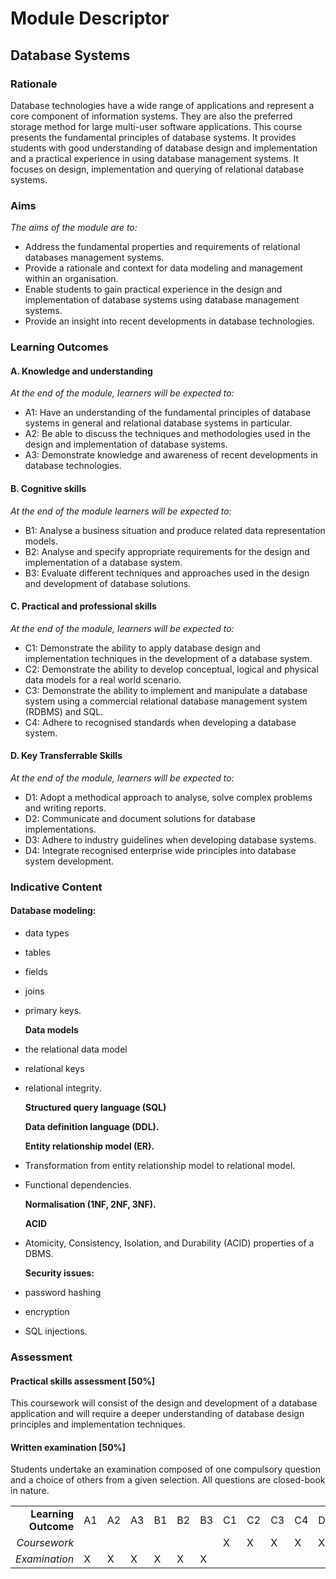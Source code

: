 # Module Descriptor

## Database Systems

### Rationale

Database technologies have a wide range of applications and represent a core component of information systems. They are also the preferred storage method for large multi-user software applications. This course presents the fundamental principles of database systems. It provides students with good understanding of database design and implementation and a practical experience in using database management systems. It focuses on design, implementation and querying of relational database systems.

### Aims

_The aims of the module are to:_

* Address the fundamental properties and requirements of relational databases management systems.
* Provide a rationale and context for data modeling and management within an organisation.
* Enable students to gain practical experience in the design and implementation of database systems using database management systems.
* Provide an insight into recent developments in database technologies.

### Learning Outcomes

#### A. Knowledge and understanding

_At the end of the module, learners will be expected to:_

* A1: Have an understanding of the fundamental principles of database systems in general and relational database systems in particular.
* A2: Be able to discuss the techniques and methodologies used in the design and implementation of database systems.
* A3: Demonstrate knowledge and awareness of recent developments in database technologies.

#### B. Cognitive skills

_At the end of the module learners will be expected to:_

* B1: Analyse a business situation and produce related data representation models.
* B2: Analyse and specify appropriate requirements for the design and implementation of a database system.
* B3: Evaluate different techniques and approaches used in the design and development of database solutions.

#### C. Practical and professional skills

_At the end of the module, learners will be expected to:_

* C1: Demonstrate the ability to apply database design and implementation techniques in the development of a database system.
* C2: Demonstrate the ability to develop conceptual, logical and physical data models for a real world scenario. 
* C3: Demonstrate the ability to implement and manipulate a database system using a commercial relational database management system \(RDBMS\) and SQL.
* C4: Adhere to recognised standards when developing a database system.

#### D. Key Transferrable Skills

_At the end of the module, learners will be expected to:_

* D1: Adopt a methodical approach to analyse, solve complex problems and writing reports.
* D2: Communicate and document solutions for database implementations.
* D3: Adhere to industry guidelines when developing database systems.
* D4: Integrate recognised enterprise wide principles into database system development.

### Indicative Content

#### Database modeling:

* data types 
* tables 
* fields 
* joins 
* primary keys.

  **Data models**

* the relational data model
* relational keys
* relational integrity.

  **Structured query language \(SQL\)**

  **Data definition language \(DDL\).**

  **Entity relationship model \(ER\).**

* Transformation from entity relationship model to relational model.
* Functional dependencies.

  **Normalisation \(1NF, 2NF, 3NF\).**

  **ACID**

* Atomicity, Consistency, Isolation, and Durability \(ACID\) properties of a DBMS.

  **Security issues:**

* password hashing
* encryption
* SQL injections.

### Assessment

#### Practical skills assessment \[50%\]

This coursework will consist of the design and development of a database application and will require a deeper understanding of database design principles and implementation techniques.

#### Written examination \[50%\]

Students undertake an examination composed of one compulsory question and a choice of others from a given selection. All questions are closed-book in nature.

|  |  |  |  |  |  |  |  |  |  |  |  |  |  |  |
| ---: | :--- | :--- | :--- | :--- | :--- | :--- | :--- | :--- | :--- | :--- | :--- | :--- | :--- | :--- |
| **Learning Outcome** | A1 | A2 | A3 | B1 | B2 | B3 | C1 | C2 | C3 | C4 | D1 | D2 | D3 | D4 |
| _Coursework_ |  |  |  |  |  |  | X | X | X | X | X | X | X | X |
| _Examination_ | X | X | X | X | X | X |  |  |  |  |  |  |  |  |

